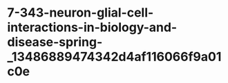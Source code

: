 # 7-343-neuron-glial-cell-interactions-in-biology-and-disease-spring-_13486889474342d4af116066f9a01c0e